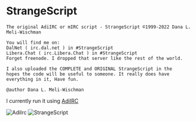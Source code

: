 # StrangeScript
```
The original AdiIRC or mIRC script - StrangeScript ©1999-2022 Dana L. Meli-Wischman

You will find me on:
DalNet ( irc.dal.net ) in #StrangeScript
Libera.Chat ( irc.Libera.Chat ) in #StrangeScript
Forget freenode. I dropped that server like the rest of the world.

I also uploaded the COMPLETE and ORIGINAL StrangeScript in the
hopes the code will be useful to someone. It really does have
everything in it, Have fun.

@author Dana L. Meli-Wischman
```
I currently run it using [AdiIRC](https://www.adiirc.com)

<img src="/StrangeScript/icons/AdiIRC.ico" alt="AdiIrc"/>

<img src="/image/StrangeScript.png" alt="StrangeScript"/>
